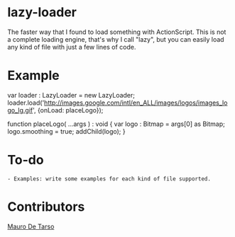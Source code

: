 # lazy-loader

The faster way that I found to load something with ActionScript.
This is not a complete loading engine, that's why I call "lazy", but you can easily load any kind of file with just a few lines of code.

# Example

var loader : LazyLoader = new LazyLoader;
loader.load('http://images.google.com/intl/en_ALL/images/logos/images_logo_lg.gif', {onLoad: placeLogo});

function placeLogo( ...args ) : void {
	var logo : Bitmap = args[0] as Bitmap;
	logo.smoothing = true;
	addChild(logo);
}

# To-do

	- Examples: write some examples for each kind of file supported.
	
# Contributors
[Mauro De Tarso][mauro_de_tarso]

[mauro_de_tarso]: http://github.com/maurodetarso